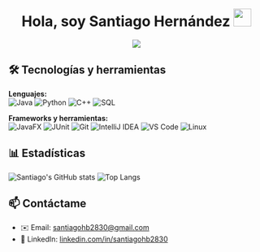 <h1 align="center"><b>Hola, soy Santiago Hernández</b> <img src="https://media.giphy.com/media/hvRJCLFzcasrR4ia7z/giphy.gif" width="35"></h1>

<p align="center">
  <a href="https://github.com/DenverCoder1/readme-typing-svg">
    <img src="https://readme-typing-svg.herokuapp.com?font=Times+New+Roman&color=cyan&size=25&center=true&vCenter=true&width=600&height=100&lines=Systems+Engineering+Student+😊;Active+Learner/Researcher;Love+to+learn+new+things+❤️">
  </a>
</p>

## 🛠️ Tecnologías y herramientas
**Lenguajes:**  
![Java](https://img.shields.io/badge/Java-%23ED8B00.svg?style=for-the-badge&logo=openjdk&logoColor=white)
![Python](https://img.shields.io/badge/Python-%233776AB.svg?style=for-the-badge&logo=python&logoColor=white)
![C++](https://img.shields.io/badge/C++-%2300599C.svg?style=for-the-badge&logo=c%2B%2B&logoColor=white)
![SQL](https://img.shields.io/badge/SQL-003B57?style=for-the-badge&logo=postgresql&logoColor=white)

**Frameworks y herramientas:**  
![JavaFX](https://img.shields.io/badge/JavaFX-%23007396.svg?style=for-the-badge&logo=openjdk&logoColor=white)
![JUnit](https://img.shields.io/badge/JUnit-25A162.svg?style=for-the-badge&logo=java&logoColor=white)
![Git](https://img.shields.io/badge/Git-%23F05033.svg?style=for-the-badge&logo=git&logoColor=white)
![IntelliJ IDEA](https://img.shields.io/badge/IntelliJ%20IDEA-%23000000.svg?style=for-the-badge&logo=intellij-idea&logoColor=white)
![VS Code](https://img.shields.io/badge/VS%20Code-0078D4.svg?style=for-the-badge&logo=visual-studio-code&logoColor=white)
![Linux](https://img.shields.io/badge/Linux-FCC624?style=for-the-badge&logo=linux&logoColor=black)

## 📊 Estadísticas
![Santiago's GitHub stats](https://github-readme-stats.vercel.app/api?username=santiagohb2830&show_icons=true&theme=radical)
![Top Langs](https://github-readme-stats.vercel.app/api/top-langs/?username=santiagohb2830&layout=compact&theme=radical)


## 📫 Contáctame
- ✉️ Email: santiagohb2830@gmail.com  
- 💼 LinkedIn: [linkedin.com/in/santiagohb2830](https://linkedin.com/in/santiagohb2830)  



